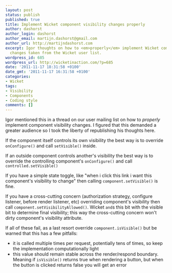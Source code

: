 ```yaml
---
layout: post
status: publish
published: true
title: Implement Wicket component visibility changes properly
author: dashorst
author_login: dashorst
author_email: martijn.dashorst@gmail.com
author_url: http://martijndashorst.com
excerpt: Igor thoughts on how to <em>properly</em> implement Wicket component visibility
  changes taken from the Wicket user list.
wordpress_id: 685
wordpress_url: http://wicketinaction.com/?p=685
date: '2011-11-17 18:31:58 +0100'
date_gmt: '2011-11-17 16:31:58 +0100'
categories:
- Wicket
tags:
- Visibility
- Components
- Coding style
comments: []
---
```

<p>Igor mentioned this in a thread on our user mailing list on how to <em>properly</em> implement component visibility changes. I figured that this demanded a greater audience so I took the liberty of republishing his thoughts here.</p>
<p>If the component itself controls its own visibility the best way is to override <code>onConfigure()</code> and call <code>setVisible()</code> inside.</p>
<p>If an outside component controls another's visibility the best way is to override the controlling component's <code>onConfigure()</code> and call <code>controlled.setVisible()</code></p>
<p>If you have a simple state toggle, like "when i click this link i want this component's visibility to change" then calling <code>component.setVisible()</code> is fine.</p>
<p>If you have a cross-cutting concern (authorization strategy, configure listener, before render listener, etc) overriding component's visibility then call <code>component.setVisibilityAllowed()</code>. Wicket <code>and</code>s this bit with the visible bit to determine final visibility; this way the cross-cutting concern won't dirty component's visibility attribute.</p>
<p>If all of these fail, as a last resort override <code>component.isVisible()</code> but be warned that this has a few pitfalls:</p>
<ul>
<li>it is called multiple times per request, potentially tens of times, so keep the implementation computationally light</li>
<li>this value should remain stable across the render/respond boundary. Meaning if <code>isVisible()</code> returns true when rendering a button, but when the button is clicked returns false you will get an error</li>
</ul>

